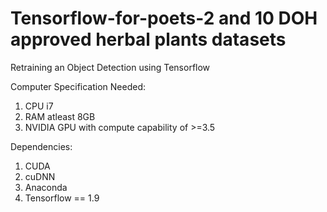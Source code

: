 # Tensorflow-for-poets-2 and 10 DOH approved herbal plants datasets
Retraining an Object Detection using Tensorflow

Computer Specification Needed:
1. CPU i7
2. RAM atleast 8GB
3. NVIDIA GPU with compute capability of >=3.5

Dependencies:
1. CUDA
2. cuDNN
3. Anaconda
4. Tensorflow == 1.9
